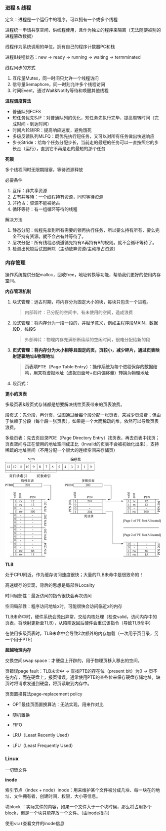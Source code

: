 ### 进程 & 线程

定义：进程是一个运行中的程序，可以拥有一个或多个线程

进程统一申请共享空间，供线程使用，且作为独立的程序来隔离（无法随便被别的进程篡改数据）

线程作为系统调用的单位，拥有自己的程序计数器PC和栈



进程&线程状态：new -> ready -> running -> waiting -> termminated



线程同步的方式

1. 互斥量Mutex，同一时间只允许一个线程访问
2. 信号量Semaphore，同一时刻允许多个线程访问
3. 时间Event，通过Wait&Notify等待和唤醒其他线程



**进程调度算法**

- 普通队列FCFS
- 短任务优先SJF：对普通队列的优化，短任务先执行完毕，提高周转时间（完成时间 - 到达时间）
- 时间片轮转RR：提高响应速度，避免饿死
- 多级反馈队列MLFQ：既优先执行短任务，又可以对所有任务做出快速响应
- 步长Stride：给每个任务分配步长，当前走的最短的任务可以一直按照它的步长走（运行），直到它不再是走的最短的那个任务

[LINUX调度算法]: ../操作系统/调度算法.md



**死锁**

多个线程同时无限期阻塞，等待资源释放



必要条件

1. 互斥：非共享资源
2. 占有并等待：一个线程持有资源，同时等待资源
3. 非抢占：资源不能被抢占
4. 循环等待：有一组循环等待的线程



解决方法

1. 静态分配：线程先拿到所有需要的锁再执行任务，所以要么持有所有，要么完全不持有资源。就不会占有并等待了。
2. 层次分配：所有线程必须遵循先持有A再持有B的规则。就不会循环等待了。
3. 检测出死锁后试图解除（主动放弃资源/主动抢占资源）



### 内存管理

操作系统提供分配malloc，回收free，地址转换等功能，帮助我们更好的使用内存空间。



**内存管理机制**

1. 块式管理：远古时期，将内存分为固定大小的块，每块只包含一个进程。

   > 内部碎片：已分配的空间中，有未使用的空间，造成浪费

2. 段式管理：将内存分为一段一段的，并赋予意义，例如主程序段MAIN，数据段D，栈段S

   > 外部碎片：物理内存充满断断续续的空闲时间，很难分配给新的段

3. **页式管理：将内存分为大小相等且固定的页，页较小，减少碎片，通过页表映射逻辑地址&物理地址**

   > **页表项PTE（Page Table Entry）：操作系统为每个进程保存的数据结构，用来将虚拟地址（虚拟页面号+页内偏移量）转换为物理地址**

4. 段页式：



**更小的页表**

多级页表&段页式存储都是想要解决线性页表带来的页表浪费。

段页式：先分段，再分页，试图通过给每个段分配一张页表，来减少页浪费；但由于依赖于分段（每个段一张页表），如果是一个大而稀疏的堆，依然可以导致页表浪费。

多级页表：先去页目录PDE（Page Directory Entry）找页表，再去页表中找页；页表空间与正在使用的地址空间成正比（Invalid的页表不会被初始化出来），支持稀疏的地址空间（不用分配一个很大的连续空间来存储页）

<img src="assets/image-20220713171444859.png" alt="image-20220713171444859" style="zoom:50%;" />	

<img src="assets/image-20220713164251851.png" alt="image-20220713164251851" style="zoom:50%;" />	



**TLB**

处于CPU附近，作为缓存访问速度很快；大量的TLB未命中是很致命的！



高速缓存的实现，背后的思想是局部性Locality

时间局部性：最近访问的指令很快会再次访问

空间局部性：程序访问地址x时，可能很快会访问临近x的内存



TLB未命中时，硬件系统会抛出异常，交给内核处理（检查valid，访问内存中的页表，将映射更新至TLB），从陷阱返回后硬件会重试该指令（导致TLB命中）

在使用多级页表时，TLB未命中会导致2次额外的内存加载（一次用于页目录，另一个用于PTE）



**超越物理内存**

交换空间swap space：才硬盘上开辟的，用于物理页移入移出的空间。



页错误page fault：TLB未命中 -> 查找PTE的存在位（present bit）为0 -> 页不在内存，而在硬盘上，报页错误。通常使用PTE的某些位来保存硬盘存储地址，缺页时将请求发送到硬盘，将页读取到内存中。



页面置换算法page-replacement policy

- OPT最佳页面置换算法：无法实现，用来作对比
- 随机置换

- FIFO
- LRU（Least Recently Used）
- LFU（Least Frequently Used）



### Linux

一切皆文件



**inode**

索引节点（index + node）inode：用来维护某个文件被分成几块、每一块在的地址、文件拥有者，创建时间，权限，大小等信息。

块block ：实际文件的内容，如果一个文件大于一个块时候，那么将占用多个 block，但是一个块只能存放一个文件。（由inode指向）

使用`stat`查看文件的inode信息